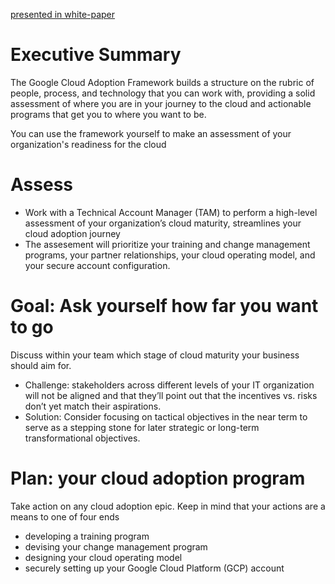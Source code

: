 [presented in white-paper](https://services.google.com/fh/files/misc/google_cloud_adoption_framework_whitepaper.pdf)


# Executive Summary
The Google Cloud Adoption Framework builds a structure on the rubric of people, process, and technology that you can work with, providing a solid assessment of where you are in your journey to the cloud and actionable programs that get you to where you want to be. 

You can use the framework yourself to make an assessment of your organization's readiness for the cloud

# Assess
- Work with a Technical Account Manager (TAM) to perform a high-level assessment of your organization’s cloud maturity, streamlines your cloud adoption journey
- The assesement will prioritize your training and change management programs, your partner relationships, your cloud operating model, and your secure account configuration.

# Goal: Ask yourself how far you want to go
Discuss within your team which stage of cloud maturity your business should aim for.
- Challenge: stakeholders across different levels of your IT organization will not be aligned and that they’ll point out that the incentives vs. risks don’t yet match their aspirations.
- Solution: Consider focusing on tactical objectives in the near term to serve as a stepping stone for later strategic or long-term transformational objectives.

# Plan: your cloud adoption program
Take action on any cloud adoption epic. Keep in mind that your actions are a means to one of four ends
- developing a training program
- devising your change management program
- designing your cloud operating model
- securely setting up your Google Cloud Platform (GCP) account
